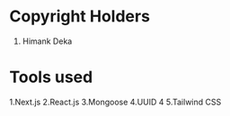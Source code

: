 # Copyright Holders

1. Himank Deka

# Tools used

1.Next.js
2.React.js
3.Mongoose
4.UUID 4
5.Tailwind CSS
